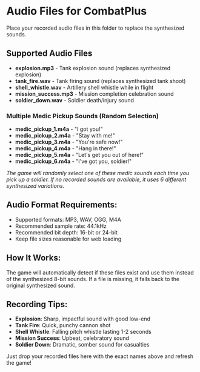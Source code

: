 # Audio Files for CombatPlus

Place your recorded audio files in this folder to replace the synthesized sounds.

## Supported Audio Files

- **explosion.mp3** - Tank explosion sound (replaces synthesized explosion)
- **tank_fire.wav** - Tank firing sound (replaces synthesized tank shoot)  
- **shell_whistle.wav** - Artillery shell whistle while in flight
- **mission_success.mp3** - Mission completion celebration sound
- **soldier_down.wav** - Soldier death/injury sound

### Multiple Medic Pickup Sounds (Random Selection)
- **medic_pickup_1.m4a** - "I got you!" 
- **medic_pickup_2.m4a** - "Stay with me!"
- **medic_pickup_3.m4a** - "You're safe now!"
- **medic_pickup_4.m4a** - "Hang in there!"
- **medic_pickup_5.m4a** - "Let's get you out of here!"
- **medic_pickup_6.m4a** - "I've got you, soldier!"

*The game will randomly select one of these medic sounds each time you pick up a soldier. If no recorded sounds are available, it uses 6 different synthesized variations.*

## Audio Format Requirements:

- Supported formats: MP3, WAV, OGG, M4A
- Recommended sample rate: 44.1kHz
- Recommended bit depth: 16-bit or 24-bit
- Keep file sizes reasonable for web loading

## How It Works:

The game will automatically detect if these files exist and use them instead of the synthesized 8-bit sounds. If a file is missing, it falls back to the original synthesized sound.

## Recording Tips:

- **Explosion**: Sharp, impactful sound with good low-end
- **Tank Fire**: Quick, punchy cannon shot
- **Shell Whistle**: Falling pitch whistle lasting 1-2 seconds
- **Mission Success**: Upbeat, celebratory sound
- **Soldier Down**: Dramatic, somber sound for casualties

Just drop your recorded files here with the exact names above and refresh the game!
